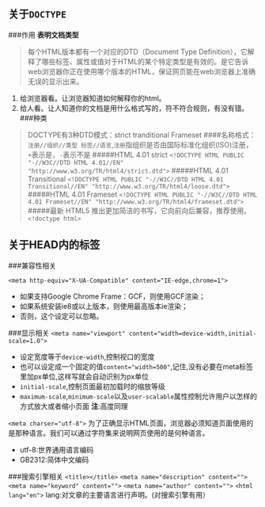 关于`DOCTYPE`
------------------
###作用
**表明文档类型**
>每个HTML版本都有一个对应的DTD（Document Type Definition），它解释了哪些标签、属性或值对于HTML的某个特定类型是有效的。是它告诉web浏览器你正在使用哪个版本的HTML，保证网页能在web浏览器上准确无误的显示出来。

1. 给浏览器看。让浏览器知道如何解释你的html。
2. 给人看。让人知道你的文档是用什么格式写的，符不符合规则，有没有错。
###种类
>DOCTYPE有3种DTD模式：strict tranditional Frameset
####名称格式：  `注册//组织//类型 标签//语言`,`注册`指组织是否由国际标准化组织(ISO)注册，`+`表示是，`-`表示不是
#####HTML 4.01 strict
`<!DOCTYPE HTML PUBLIC "-//W3C//DTD HTML 4.01//EN" "http://www.w3.org/TR/html4/strict.dtd">`
#####HTML 4.01 Transitional
`<!DOCTYPE HTML PUBLIC "-//W3C//DTD HTML 4.01 Transitional//EN" "http://www.w3.org/TR/html4/loose.dtd">`
#####HTML 4.01 Frameset
`<!DOCTYPE HTML PUBLIC "-//W3C//DTD HTML 4.01 Frameset//EN" "http://www.w3.org/TR/html4/frameset.dtd">`
#####最新 HTML5 推出更加简洁的书写，它向前向后兼容，推荐使用。
`<!doctype html>`

关于HEAD内的标签
---------------------
###兼容性相关

`<meta http-equiv="X-UA-Compatible" content="IE-edge,chrome=1">`
- 如果支持Google Chrome Frame：GCF，则使用GCF渲染；
- 如果系统安装ie8或以上版本，则使用最高版本ie渲染；
- 否则，这个设定可以忽略。

###显示相关
`<meta name="viewport" content="width=device-width,initial-scale=1.0">`
+ 设定宽度等于`device-width`,控制视口的宽度
+ 也可以设定成一个固定的值`content="width=500"`,记住,没有必要在meta标签里加px单位,这样写就会自动识别为px单位
+ `initial-scale`,控制页面最初加载时的缩放等级
+ `maximum-scale`,`minimum-scale`以及`user-scalable`属性控制允许用户以怎样的方式放大或者缩小页面
**注**:高度同理

`<meta charser="utf-8">`
为了正确显示HTML页面，浏览器必须知道页面使用的是那种语言。我们可以通过字符集来说明网页使用的是何种语言。
- utf-8:世界通用语言编码
- GB2312:简体中文编码

###搜索引擎相关
`<title></title>`
`<meta name="description" content="">`
`<meta name="keyword" content="">`
`<meta name="author" content="">`
`<html lang="en">`
 lang:对文章的主要语言进行声明。(对搜索引擎有用）
 